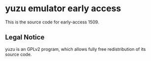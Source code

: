 yuzu emulator early access
=============

This is the source code for early-access 1509.

## Legal Notice

yuzu is an GPLv2 program, which allows fully free redistribution of its source code.